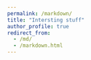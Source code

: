 ```yaml
---
permalink: /markdown/
title: "Intersting stuff"
author_profile: true
redirect_from: 
  - /md/
  - /markdown.html
---
```


